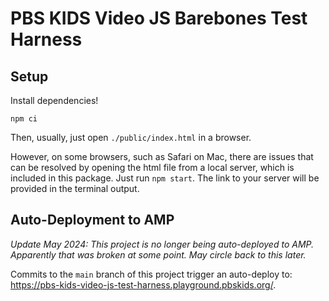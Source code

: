 # PBS KIDS Video JS Barebones Test Harness

## Setup

Install dependencies!

`npm ci`

Then, usually, just open `./public/index.html` in a browser.

However, on some browsers, such as Safari on Mac, there are issues that can be resolved by opening the html file from a local server, which is included in this package. Just run `npm start`. The link to your server will be provided in the terminal output.

## Auto-Deployment to AMP

_Update May 2024: This project is no longer being auto-deployed to AMP. Apparently that was broken at some point. May circle back to this later._

Commits to the `main` branch of this project trigger an auto-deploy to: <https://pbs-kids-video-js-test-harness.playground.pbskids.org/>.
